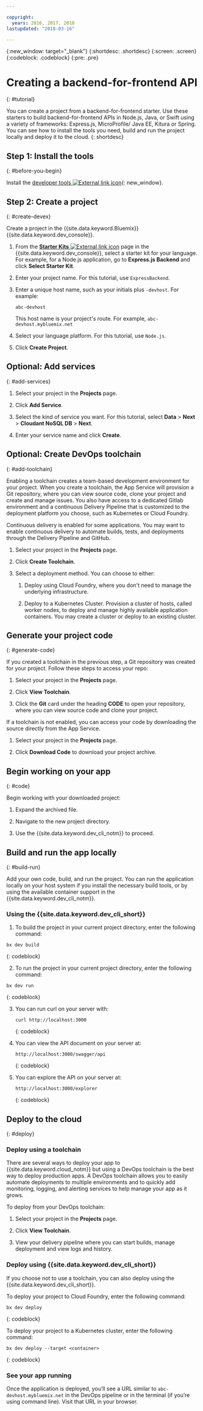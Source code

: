 ```yaml
---

copyright:
  years: 2016, 2017, 2018
lastupdated: "2018-03-16"

---
```


{:new_window: target="_blank"}
{:shortdesc: .shortdesc}
{:screen: .screen}
{:codeblock: .codeblock}
{:pre: .pre}

# Creating a backend-for-frontend API
{: #tutorial}

You can create a project from a backend-for-frontend starter. Use these starters to build backend-for-frontend APIs in Node.js, Java, or Swift using a variety of frameworks: Express.js, MicroProfile/ Java EE, Kitura or Spring. You can see how to install the tools you need, build and run the project locally and deploy it to the cloud.
{: shortdesc}

## Step 1: Install the tools
{: #before-you-begin}

Install the [developer tools ![External link icon](../../icons/launch-glyph.svg "External link icon")](https://github.com/IBM-Bluemix/ibm-cloud-developer-tools){: new_window}.

## Step 2: Create a project
{: #create-devex}

Create a project in the {{site.data.keyword.Bluemix}} {{site.data.keyword.dev_console}}.

1. From the [**Starter Kits** ![External link icon](../../icons/launch-glyph.svg "External link icon")](https://console.ng.bluemix.net/developer/appservice/starter-kits/) page in the {{site.data.keyword.dev_console}}, select a starter kit for your language. For example, for a Node.js application, go to **Express.js Backend** and click **Select Starter Kit**.

2. Enter your project name. For this tutorial, use `ExpressBackend`.   

3. Enter a unique host name, such as your initials plus `-devhost`. For example:

	```
	abc-devhost
	```

	This host name is your project's route. For example, `abc-devhost.mybluemix.net`

4. Select your language platform. For this tutorial, use `Node.js`.

5. Click **Create Project**.

## Optional: Add services
{: #add-services}

1. Select your project in the **Projects** page.

2. Click **Add Service**.

3. Select the kind of service you want. For this tutorial, select **Data** > **Next** > **Cloudant NoSQL DB** > **Next**.

4. Enter your service name and click **Create**.

## Optional: Create DevOps toolchain
{: #add-toolchain}

Enabling a toolchain creates a team-based development environment for your project. When you create a toolchain, the App Service will provision a Git repository, where you can view source code, clone your project and create and manage issues. You also have access to a dedicated Gitlab environment and a continuous Delivery Pipeline that is customized to the deployment platform you choose, such as Kubernetes or Cloud Foundry.

Continuous delivery is enabled for some applications. You may want to enable continuous delivery to automate builds, tests, and deployments through the Delivery Pipeline and GitHub.

1. Select your project in the **Projects** page.

2. Click **Create Toolchain**.

3. Select a deployment method. You can choose to either:

	1. Deploy using Cloud Foundry, where you don't need to manage the underlying infrastructure.

	2. Deploy to a Kubernetes Cluster. Provision a cluster of hosts, called worker nodes, to deploy and manage highly available application containers. You may create a cluster or deploy to an existing cluster.

## Generate your project code
{: #generate-code}

If you created a toolchain in the previous step, a Git repository was created for your project. Follow these steps to access your repo:

1. Select your project in the **Projects** page.

2. Click **View Toolchain**.

3. Click the **Git** card under the heading **CODE** to open your repository, where you can view source code and clone your project.

If a toolchain is not enabled, you can access your code by downloading the source directly from the App Service.

1. Select your project in the **Projects** page.

2. Click **Download Code** to download your project archive.

## Begin working on your app
{: #code}

Begin working with your downloaded project:

1. Expand the archived file.

2. Navigate to the new project directory.

3. Use the {{site.data.keyword.dev_cli_notm}} to proceed.

## Build and run the app locally
{: #build-run}

Add your own code, build, and run the project. You can run the application locally on your host system if you install the necessary build tools, or by using the available container support in the {{site.data.keyword.dev_cli_notm}}.

### Using the {{site.data.keyword.dev_cli_short}}

1. To build the project in your current project directory, enter the following command:

  ```
  bx dev build
  ```
  {: codeblock}

2. To run the project in your current project directory, enter the following command:

  ```
  bx dev run
  ```
  {: codeblock}

3. You can run curl on your server with:

   ```
   curl http://localhost:3000
   ```
   {: codeblock}

4. You can view the API document on your server at:

   ```
   http://localhost:3000/swagger/api
   ```
   {: codeblock}

5. You can explore the API on your server at:

   ```
   http://localhost:3000/explorer
   ```
   {: codeblock}

## Deploy to the cloud
{: #deploy}

### Deploy using a toolchain
There are several ways to deploy your app to {{site.data.keyword.cloud_notm}} but using a DevOps toolchain is the best way to deploy production apps.  A DevOps toolchain allows you to easily automate deployments to multiple environments and to quickly add monitoring, logging, and alerting services to help manage your app as it grows.

To deploy from your DevOps toolchain:

1. Select your project in the **Projects** page.

2. Click **View Toolchain**.

3. View your delivery pipeline where you can start builds, manage deployment and view logs and history.

### Deploy using {{site.data.keyword.dev_cli_short}}
If you choose not to use a toolchain, you can also deploy using the {{site.data.keyword.dev_cli_short}}.

To deploy your project to Cloud Foundry, enter the following command:

  ```
  bx dev deploy
  ```
  {: codeblock}

To deploy your project to a Kubernetes cluster, enter the following command:

```
bx dev deploy --target <container>
```
{: codeblock}

### See your app running
Once the application is deployed, you’ll see a URL similar to `abc-devhost.mybluemix.net` in the DevOps pipeline or in the terminal (if you’re using command line). Visit that URL in your browser.